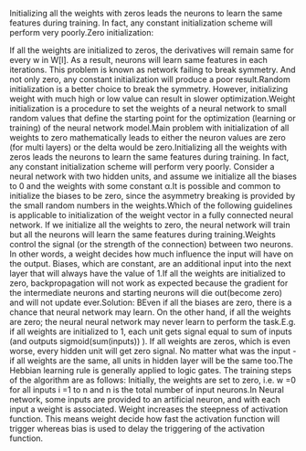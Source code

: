 Initializing all the weights with zeros leads the neurons to learn the same features during training. In fact, any constant initialization scheme will perform very poorly.Zero initialization:

 If all the weights are initialized to zeros, the derivatives will remain same for every w in W[l]. As a result, neurons will learn same features in each iterations. This problem is known as network failing to break symmetry. And not only zero, any constant initialization will produce a poor result.Random initialization is a better choice to break the symmetry. However, initializing weight with much high or low value can result in slower optimization.Weight initialization is a procedure to set the weights of a neural network to small random values that define the starting point for the optimization (learning or training) of the neural network model.Main problem with initialization of all weights to zero mathematically leads to either the neuron values are zero (for multi layers) or the delta would be zero.Initializing all the weights with zeros leads the neurons to learn the same features during training. In fact, any constant initialization scheme will perform very poorly. Consider a neural network with two hidden units, and assume we initialize all the biases to 0 and the weights with some constant α.It is possible and common to initialize the biases to be zero, since the asymmetry breaking is provided by the small random numbers in the weights.Which of the following guidelines is applicable to initialization of the weight vector in a fully connected neural network. If we initialize all the weights to zero, the neural network will train but all the neurons will learn the same features during training.Weights control the signal (or the strength of the connection) between two neurons. In other words, a weight decides how much influence the input will have on the output. Biases, which are constant, are an additional input into the next layer that will always have the value of 1.If all the weights are initialized to zero, backpropagation will not work as expected because the gradient for the intermediate neurons and starting neurons will die out(become zero) and will not update ever.Solution: BEven if all the biases are zero, there is a chance that neural network may learn. On the other hand, if all the weights are zero; the neural neural network may never learn to perform the task.E.g. if all weights are initialized to 1, each unit gets signal equal to sum of inputs (and outputs sigmoid(sum(inputs)) ). If all weights are zeros, which is even worse, every hidden unit will get zero signal. No matter what was the input - if all weights are the same, all units in hidden layer will be the same too.The Hebbian learning rule is generally applied to logic gates. The training steps of the algorithm are as follows: Initially, the weights are set to zero, i.e. w =0 for all inputs i =1 to n and n is the total number of input neurons.In Neural network, some inputs are provided to an artificial neuron, and with each input a weight is associated. Weight increases the steepness of activation function. This means weight decide how fast the activation function will trigger whereas bias is used to delay the triggering of the activation function.
